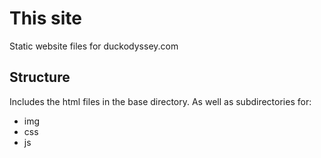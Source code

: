 # This site

Static website files for duckodyssey.com

## Structure

Includes the html files in the base directory.
As well as subdirectories for:
- img
- css
- js

